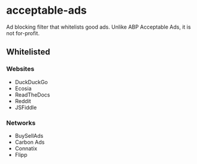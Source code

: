 # acceptable-ads
Ad blocking filter that whitelists good ads. Unlike ABP Acceptable Ads, it is not for-profit.

## Whitelisted
### Websites
* DuckDuckGo
* Ecosia
* ReadTheDocs
* Reddit
* JSFiddle
### Networks
* BuySellAds
* Carbon Ads
* Connatix
* Flipp
